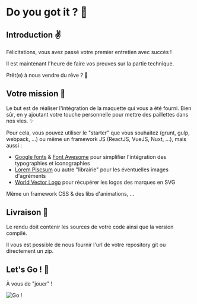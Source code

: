 # Do you got it ? 🦄

## Introduction ✌️

Félicitations, vous avez passé votre premier entretien avec succès !

Il est maintenant l'heure de faire vos preuves sur la partie technique.

Prêt(e) à nous vendre du rêve ? 🌈

## Votre mission 🎯

Le but est de réaliser l'intégration de la maquette qui vous a été fourni. Bien sûr, en y ajoutant votre touche personnelle pour mettre des paillettes dans nos vies. ✨

Pour cela, vous pouvez utiliser le "starter" que vous souhaitez (grunt, gulp, webpack, ...) ou même un framework JS (ReactJS, VueJS, Nuxt, ...), mais aussi :

* [Google fonts](https://fonts.google.com/) & [Font Awesome](https://fontawesome.com/) pour simplifier l'intégration des typographies et iconographies
* [Lorem Piscsum](https://picsum.photos/) ou autre "librairie" pour les éventuelles images d'agréments
* [World Vector Logo](https://worldvectorlogo.com/) pour récupérer les logos des marques en SVG

Même un framework CSS & des libs d'animations, ...

## Livraison 🎁

Le rendu doit contenir les sources de votre code ainsi que la version compilé.

Il vous est possible de nous fournir l'url de votre repository git ou directement un zip.

## Let's Go ! 🚀

À vous de "jouer" !

![Go !](https://media.giphy.com/media/RrVzUOXldFe8M/giphy.gif)